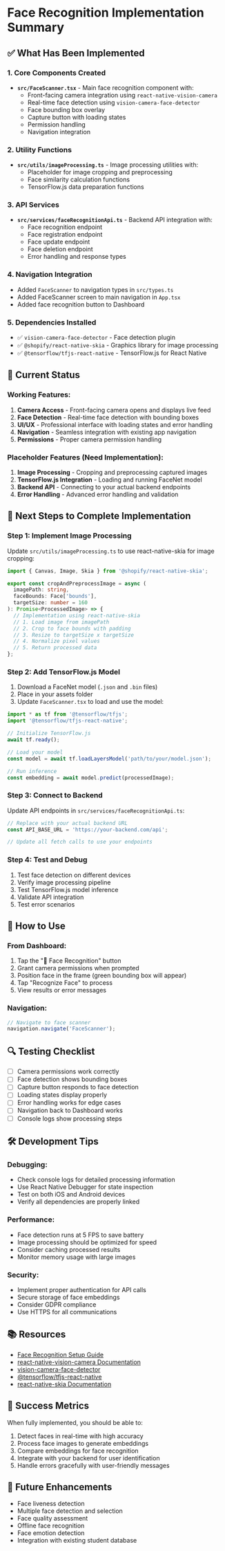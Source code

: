 # Face Recognition Implementation Summary

## ✅ What Has Been Implemented

### 1. Core Components Created
- **`src/FaceScanner.tsx`** - Main face recognition component with:
  - Front-facing camera integration using `react-native-vision-camera`
  - Real-time face detection using `vision-camera-face-detector`
  - Face bounding box overlay
  - Capture button with loading states
  - Permission handling
  - Navigation integration

### 2. Utility Functions
- **`src/utils/imageProcessing.ts`** - Image processing utilities with:
  - Placeholder for image cropping and preprocessing
  - Face similarity calculation functions
  - TensorFlow.js data preparation functions

### 3. API Services
- **`src/services/faceRecognitionApi.ts`** - Backend API integration with:
  - Face recognition endpoint
  - Face registration endpoint
  - Face update endpoint
  - Face deletion endpoint
  - Error handling and response types

### 4. Navigation Integration
- Added `FaceScanner` to navigation types in `src/types.ts`
- Added FaceScanner screen to main navigation in `App.tsx`
- Added face recognition button to Dashboard

### 5. Dependencies Installed
- ✅ `vision-camera-face-detector` - Face detection plugin
- ✅ `@shopify/react-native-skia` - Graphics library for image processing
- ✅ `@tensorflow/tfjs-react-native` - TensorFlow.js for React Native

## 🔧 Current Status

### Working Features:
1. **Camera Access** - Front-facing camera opens and displays live feed
2. **Face Detection** - Real-time face detection with bounding boxes
3. **UI/UX** - Professional interface with loading states and error handling
4. **Navigation** - Seamless integration with existing app navigation
5. **Permissions** - Proper camera permission handling

### Placeholder Features (Need Implementation):
1. **Image Processing** - Cropping and preprocessing captured images
2. **TensorFlow.js Integration** - Loading and running FaceNet model
3. **Backend API** - Connecting to your actual backend endpoints
4. **Error Handling** - Advanced error handling and validation

## 🚀 Next Steps to Complete Implementation

### Step 1: Implement Image Processing
Update `src/utils/imageProcessing.ts` to use react-native-skia for image cropping:

```typescript
import { Canvas, Image, Skia } from '@shopify/react-native-skia';

export const cropAndPreprocessImage = async (
  imagePath: string,
  faceBounds: Face['bounds'],
  targetSize: number = 160
): Promise<ProcessedImage> => {
  // Implementation using react-native-skia
  // 1. Load image from imagePath
  // 2. Crop to face bounds with padding
  // 3. Resize to targetSize x targetSize
  // 4. Normalize pixel values
  // 5. Return processed data
};
```

### Step 2: Add TensorFlow.js Model
1. Download a FaceNet model (`.json` and `.bin` files)
2. Place in your assets folder
3. Update `FaceScanner.tsx` to load and use the model:

```typescript
import * as tf from '@tensorflow/tfjs';
import '@tensorflow/tfjs-react-native';

// Initialize TensorFlow.js
await tf.ready();

// Load your model
const model = await tf.loadLayersModel('path/to/your/model.json');

// Run inference
const embedding = await model.predict(processedImage);
```

### Step 3: Connect to Backend
Update API endpoints in `src/services/faceRecognitionApi.ts`:

```typescript
// Replace with your actual backend URL
const API_BASE_URL = 'https://your-backend.com/api';

// Update all fetch calls to use your endpoints
```

### Step 4: Test and Debug
1. Test face detection on different devices
2. Verify image processing pipeline
3. Test TensorFlow.js model inference
4. Validate API integration
5. Test error scenarios

## 📱 How to Use

### From Dashboard:
1. Tap the "👤 Face Recognition" button
2. Grant camera permissions when prompted
3. Position face in the frame (green bounding box will appear)
4. Tap "Recognize Face" to process
5. View results or error messages

### Navigation:
```typescript
// Navigate to face scanner
navigation.navigate('FaceScanner');
```

## 🔍 Testing Checklist

- [ ] Camera permissions work correctly
- [ ] Face detection shows bounding boxes
- [ ] Capture button responds to face detection
- [ ] Loading states display properly
- [ ] Error handling works for edge cases
- [ ] Navigation back to Dashboard works
- [ ] Console logs show processing steps

## 🛠️ Development Tips

### Debugging:
- Check console logs for detailed processing information
- Use React Native Debugger for state inspection
- Test on both iOS and Android devices
- Verify all dependencies are properly linked

### Performance:
- Face detection runs at 5 FPS to save battery
- Image processing should be optimized for speed
- Consider caching processed results
- Monitor memory usage with large images

### Security:
- Implement proper authentication for API calls
- Secure storage of face embeddings
- Consider GDPR compliance
- Use HTTPS for all communications

## 📚 Resources

- [Face Recognition Setup Guide](./FACE_RECOGNITION_SETUP.md)
- [react-native-vision-camera Documentation](https://mrousavy.com/react-native-vision-camera/)
- [vision-camera-face-detector](https://github.com/mrousavy/vision-camera-face-detector)
- [@tensorflow/tfjs-react-native](https://github.com/tensorflow/tfjs/tree/master/tfjs-react-native)
- [react-native-skia Documentation](https://shopify.github.io/react-native-skia/)

## 🎯 Success Metrics

When fully implemented, you should be able to:
1. Detect faces in real-time with high accuracy
2. Process face images to generate embeddings
3. Compare embeddings for face recognition
4. Integrate with your backend for user identification
5. Handle errors gracefully with user-friendly messages

## 🔄 Future Enhancements

- Face liveness detection
- Multiple face detection and selection
- Face quality assessment
- Offline face recognition
- Face emotion detection
- Integration with existing student database
